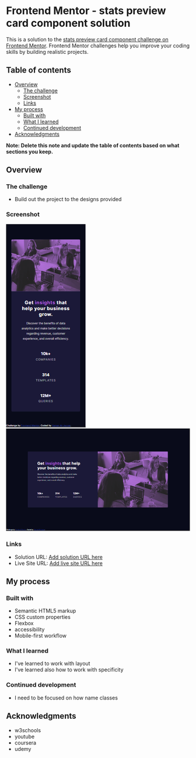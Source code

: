 # Frontend Mentor - stats preview card component solution

This is a solution to the [stats preview card component challenge on Frontend Mentor](https://www.frontendmentor.io/challenges/stats-preview-card-component-cfArpWshJ). Frontend Mentor challenges help you improve your coding skills by building realistic projects. 

## Table of contents

- [Overview](#overview)
  - [The challenge](#the-challenge)
  - [Screenshot](#screenshot)
  - [Links](#links)
- [My process](#my-process)
  - [Built with](#built-with)
  - [What I learned](#what-i-learned)
  - [Continued development](#continued-development)
- [Acknowledgments](#acknowledgments)

**Note: Delete this note and update the table of contents based on what sections you keep.**

## Overview

### The challenge

- Build out the project to the designs provided

### Screenshot

![](./screenshot.png)
![](./screenshot-desktop.png)

### Links

- Solution URL: [Add solution URL here](https://your-solution-url.com)
- Live Site URL: [Add live site URL here](https://yamanx8.github.io/stats-preview-card-component-main/index.html)

## My process

### Built with

- Semantic HTML5 markup
- CSS custom properties
- Flexbox
- accessibility
- Mobile-first workflow

### What I learned

- I've learned to work with layout
- I've learned also how to work with specificity

### Continued development

- I need to be focused on how name classes

## Acknowledgments

- w3schools
- youtube
- coursera
- udemy
